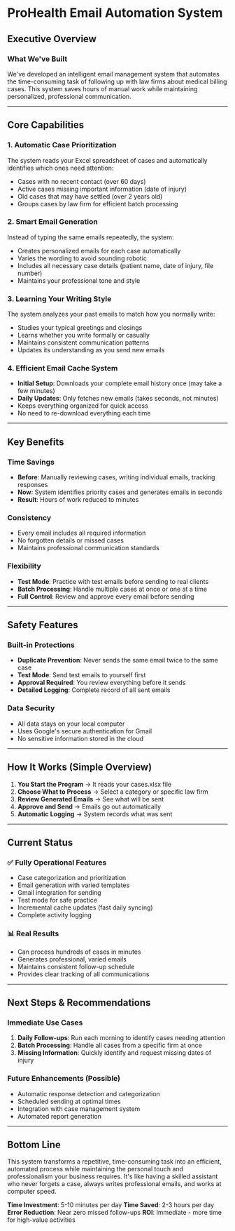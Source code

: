 # ProHealth Email Automation System
## Executive Overview

### What We've Built
We've developed an intelligent email management system that automates the time-consuming task of following up with law firms about medical billing cases. This system saves hours of manual work while maintaining personalized, professional communication.

---

## Core Capabilities

### 1. **Automatic Case Prioritization**
The system reads your Excel spreadsheet of cases and automatically identifies which ones need attention:
- Cases with no recent contact (over 60 days)
- Active cases missing important information (date of injury)
- Old cases that may have settled (over 2 years old)
- Groups cases by law firm for efficient batch processing

### 2. **Smart Email Generation**
Instead of typing the same emails repeatedly, the system:
- Creates personalized emails for each case automatically
- Varies the wording to avoid sounding robotic
- Includes all necessary case details (patient name, date of injury, file number)
- Maintains your professional tone and style

### 3. **Learning Your Writing Style**
The system analyzes your past emails to match how you normally write:
- Studies your typical greetings and closings
- Learns whether you write formally or casually
- Maintains consistent communication patterns
- Updates its understanding as you send new emails

### 4. **Efficient Email Cache System**
- **Initial Setup**: Downloads your complete email history once (may take a few minutes)
- **Daily Updates**: Only fetches new emails (takes seconds, not minutes)
- Keeps everything organized for quick access
- No need to re-download everything each time

---

## Key Benefits

### Time Savings
- **Before**: Manually reviewing cases, writing individual emails, tracking responses
- **Now**: System identifies priority cases and generates emails in seconds
- **Result**: Hours of work reduced to minutes

### Consistency
- Every email includes all required information
- No forgotten details or missed cases
- Maintains professional communication standards

### Flexibility
- **Test Mode**: Practice with test emails before sending to real clients
- **Batch Processing**: Handle multiple cases at once or one at a time
- **Full Control**: Review and approve every email before sending

---

## Safety Features

### Built-in Protections
- **Duplicate Prevention**: Never sends the same email twice to the same case
- **Test Mode**: Send test emails to yourself first
- **Approval Required**: You review everything before it sends
- **Detailed Logging**: Complete record of all sent emails

### Data Security
- All data stays on your local computer
- Uses Google's secure authentication for Gmail
- No sensitive information stored in the cloud

---

## How It Works (Simple Overview)

1. **You Start the Program** → It reads your cases.xlsx file
2. **Choose What to Process** → Select a category or specific law firm
3. **Review Generated Emails** → See what will be sent
4. **Approve and Send** → Emails go out automatically
5. **Automatic Logging** → System records what was sent

---

## Current Status

### ✅ Fully Operational Features
- Case categorization and prioritization
- Email generation with varied templates
- Gmail integration for sending
- Test mode for safe practice
- Incremental cache updates (fast daily syncing)
- Complete activity logging

### 📊 Real Results
- Can process hundreds of cases in minutes
- Generates professional, varied emails
- Maintains consistent follow-up schedule
- Provides clear tracking of all communications

---

## Next Steps & Recommendations

### Immediate Use Cases
1. **Daily Follow-ups**: Run each morning to identify cases needing attention
2. **Batch Processing**: Handle all cases from a specific firm at once
3. **Missing Information**: Quickly identify and request missing dates of injury

### Future Enhancements (Possible)
- Automatic response detection and categorization
- Scheduled sending at optimal times
- Integration with case management system
- Automated report generation

---

## Bottom Line

This system transforms a repetitive, time-consuming task into an efficient, automated process while maintaining the personal touch and professionalism your business requires. It's like having a skilled assistant who never forgets a case, always writes professional emails, and works at computer speed.

**Time Investment**: 5-10 minutes per day
**Time Saved**: 2-3 hours per day
**Error Reduction**: Near zero missed follow-ups
**ROI**: Immediate - more time for high-value activities